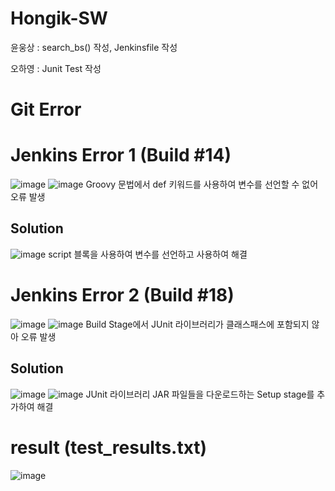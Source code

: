 # Hongik-SW

윤웅상 : search_bs() 작성, Jenkinsfile 작성

오하영 : Junit Test 작성

# Git Error

# Jenkins Error 1 (Build #14)
![image](https://github.com/UngSangYoon/Hongik-SW/assets/124053569/c5f71a4a-4bac-4178-9b9a-477cc5ab42fd)
![image](https://github.com/UngSangYoon/Hongik-SW/assets/124053569/4ade8d11-8cfa-4ca2-a47f-0f506a5ccfdb)
Groovy 문법에서 def 키워드를 사용하여 변수를 선언할 수 없어 오류 발생
## Solution
![image](https://github.com/UngSangYoon/Hongik-SW/assets/124053569/34c78c0c-6747-4d43-973e-56d1476b620d)
script 블록을 사용하여 변수를 선언하고 사용하여 해결

# Jenkins Error 2 (Build #18)
![image](https://github.com/UngSangYoon/Hongik-SW/assets/124053569/c342282b-4cda-4ebd-b378-6a66bd24f4c4)
![image](https://github.com/UngSangYoon/Hongik-SW/assets/124053569/db5e30fc-0366-4646-89a2-0b1d9c2108ef)
Build Stage에서 JUnit 라이브러리가 클래스패스에 포함되지 않아 오류 발생
## Solution
![image](https://github.com/UngSangYoon/Hongik-SW/assets/124053569/9ed7ea29-0e81-4479-8d75-e397acd36e3c)
![image](https://github.com/UngSangYoon/Hongik-SW/assets/124053569/0d02a7b5-4445-49b4-b649-3c73460df0e2)
JUnit 라이브러리 JAR 파일들을 다운로드하는 Setup stage를 추가하여 해결

# result (test_results.txt)
![image](https://github.com/UngSangYoon/Hongik-SW/assets/124053569/960f0c0d-1991-47c0-ac19-28daa40ef8c6) 
